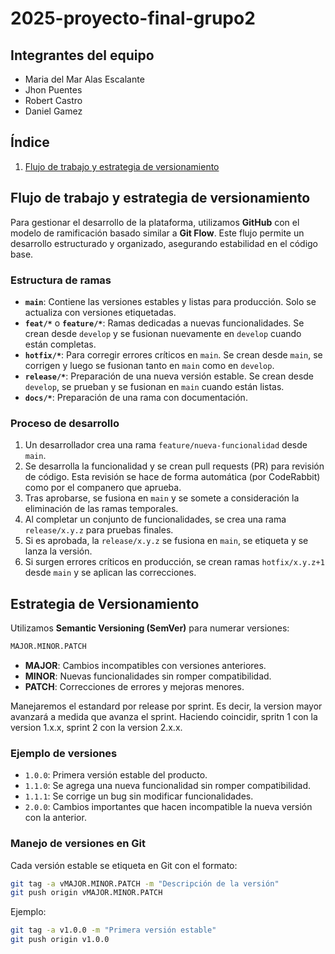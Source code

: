 # 2025-proyecto-final-grupo2

## Integrantes del equipo

* Maria del Mar Alas Escalante
* Jhon Puentes
* Robert Castro
* Daniel Gamez

## Índice

1. [Flujo de trabajo y estrategia de versionamiento](#flujo-de-trabajo-y-estrategia-de-versionamiento)

## Flujo de trabajo y estrategia de versionamiento

Para gestionar el desarrollo de la plataforma, utilizamos **GitHub** con el modelo de ramificación basado similar a **Git Flow**. Este flujo permite un desarrollo estructurado y organizado, asegurando estabilidad en el código base.

### Estructura de ramas
- **`main`**: Contiene las versiones estables y listas para producción. Solo se actualiza con versiones etiquetadas.
- **`feat/*`** o **`feature/*`**: Ramas dedicadas a nuevas funcionalidades. Se crean desde `develop` y se fusionan nuevamente en `develop` cuando están completas.
- **`hotfix/*`**: Para corregir errores críticos en `main`. Se crean desde `main`, se corrigen y luego se fusionan tanto en `main` como en `develop`.
- **`release/*`**: Preparación de una nueva versión estable. Se crean desde `develop`, se prueban y se fusionan en `main` cuando están listas.
- **`docs/*`**: Preparación de una rama con documentación.

### Proceso de desarrollo
1. Un desarrollador crea una rama `feature/nueva-funcionalidad` desde `main`.
2. Se desarrolla la funcionalidad y se crean pull requests (PR) para revisión de código. Esta revisión se hace de forma automática (por CodeRabbit) como por el companero que aprueba.
3. Tras aprobarse, se fusiona en `main` y se somete a consideración la eliminación de las ramas temporales.
4. Al completar un conjunto de funcionalidades, se crea una rama `release/x.y.z` para pruebas finales.
5. Si es aprobada, la `release/x.y.z` se fusiona en `main`, se etiqueta y se lanza la versión.
6. Si surgen errores críticos en producción, se crean ramas `hotfix/x.y.z+1` desde `main` y se aplican las correcciones.

## Estrategia de Versionamiento
Utilizamos **Semantic Versioning (SemVer)** para numerar versiones:
```bash
MAJOR.MINOR.PATCH
```
- **MAJOR**: Cambios incompatibles con versiones anteriores.
- **MINOR**: Nuevas funcionalidades sin romper compatibilidad.
- **PATCH**: Correcciones de errores y mejoras menores.

Manejaremos el estandard por release por sprint. Es decir, la version mayor avanzará a medida que avanza el sprint.
Haciendo coincidir, spritn 1 con la version 1.x.x, sprint 2 con la version 2.x.x.

### Ejemplo de versiones
- `1.0.0`: Primera versión estable del producto.
- `1.1.0`: Se agrega una nueva funcionalidad sin romper compatibilidad.
- `1.1.1`: Se corrige un bug sin modificar funcionalidades.
- `2.0.0`: Cambios importantes que hacen incompatible la nueva versión con la anterior.

### Manejo de versiones en Git
Cada versión estable se etiqueta en Git con el formato:
```bash
git tag -a vMAJOR.MINOR.PATCH -m "Descripción de la versión"
git push origin vMAJOR.MINOR.PATCH
```
Ejemplo:
```bash
git tag -a v1.0.0 -m "Primera versión estable"
git push origin v1.0.0
```
